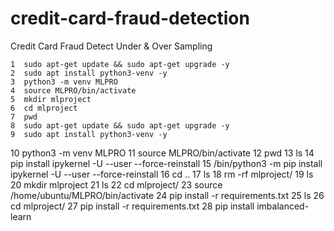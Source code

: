 # credit-card-fraud-detection
Credit Card Fraud Detect Under &amp; Over Sampling

    1  sudo apt-get update && sudo apt-get upgrade -y
    2  sudo apt install python3-venv -y
    3  python3 -m venv MLPRO
    4  source MLPRO/bin/activate    
    5  mkdir mlproject
    6  cd mlproject  
    7  pwd
    8  sudo apt-get update && sudo apt-get upgrade -y
    9  sudo apt install python3-venv -y
   10  python3 -m venv MLPRO
   11  source MLPRO/bin/activate
   12  pwd
   13  ls
   14  pip install ipykernel -U --user --force-reinstall
   15  /bin/python3 -m pip install ipykernel -U --user --force-reinstall
   16  cd ..
   17  ls
   18  rm -rf mlproject/
   19  ls
   20  mkdir mlproject
   21  ls
   22  cd mlproject/
   23  source /home/ubuntu/MLPRO/bin/activate
   24  pip install -r requirements.txt
   25  ls
   26  cd mlproject/
   27  pip install -r requirements.txt
   28  pip install imbalanced-learn
